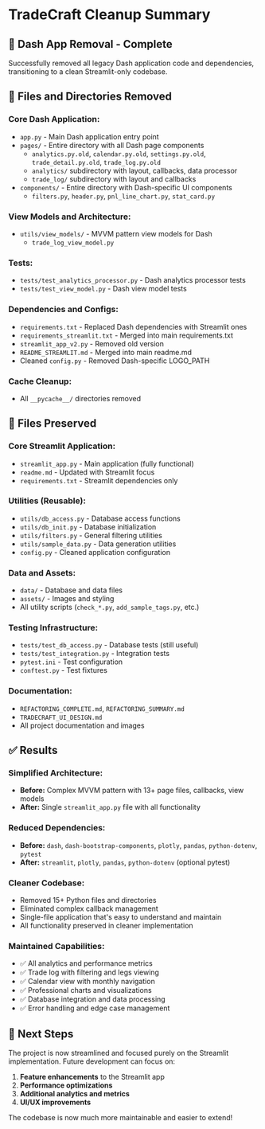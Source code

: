 # TradeCraft Cleanup Summary

## 🧹 Dash App Removal - Complete

Successfully removed all legacy Dash application code and dependencies, transitioning to a clean Streamlit-only codebase.

## 📁 Files and Directories Removed

### **Core Dash Application:**
- `app.py` - Main Dash application entry point
- `pages/` - Entire directory with all Dash page components
  - `analytics.py.old`, `calendar.py.old`, `settings.py.old`, `trade_detail.py.old`, `trade_log.py.old`
  - `analytics/` subdirectory with layout, callbacks, data processor
  - `trade_log/` subdirectory with layout and callbacks
- `components/` - Entire directory with Dash-specific UI components
  - `filters.py`, `header.py`, `pnl_line_chart.py`, `stat_card.py`

### **View Models and Architecture:**
- `utils/view_models/` - MVVM pattern view models for Dash
  - `trade_log_view_model.py`

### **Tests:**
- `tests/test_analytics_processor.py` - Dash analytics processor tests
- `tests/test_view_model.py` - Dash view model tests

### **Dependencies and Configs:**
- `requirements.txt` - Replaced Dash dependencies with Streamlit ones
- `requirements_streamlit.txt` - Merged into main requirements.txt
- `streamlit_app_v2.py` - Removed old version
- `README_STREAMLIT.md` - Merged into main readme.md
- Cleaned `config.py` - Removed Dash-specific LOGO_PATH

### **Cache Cleanup:**
- All `__pycache__/` directories removed

## 📁 Files Preserved

### **Core Streamlit Application:**
- `streamlit_app.py` - Main application (fully functional)
- `readme.md` - Updated with Streamlit focus
- `requirements.txt` - Streamlit dependencies only

### **Utilities (Reusable):**
- `utils/db_access.py` - Database access functions
- `utils/db_init.py` - Database initialization
- `utils/filters.py` - General filtering utilities
- `utils/sample_data.py` - Data generation utilities
- `config.py` - Cleaned application configuration

### **Data and Assets:**
- `data/` - Database and data files
- `assets/` - Images and styling
- All utility scripts (`check_*.py`, `add_sample_tags.py`, etc.)

### **Testing Infrastructure:**
- `tests/test_db_access.py` - Database tests (still useful)
- `tests/test_integration.py` - Integration tests
- `pytest.ini` - Test configuration
- `conftest.py` - Test fixtures

### **Documentation:**
- `REFACTORING_COMPLETE.md`, `REFACTORING_SUMMARY.md`
- `TRADECRAFT_UI_DESIGN.md`
- All project documentation and images

## ✅ Results

### **Simplified Architecture:**
- **Before:** Complex MVVM pattern with 13+ page files, callbacks, view models
- **After:** Single `streamlit_app.py` file with all functionality

### **Reduced Dependencies:**
- **Before:** `dash`, `dash-bootstrap-components`, `plotly`, `pandas`, `python-dotenv`, `pytest`
- **After:** `streamlit`, `plotly`, `pandas`, `python-dotenv` (optional pytest)

### **Cleaner Codebase:**
- Removed 15+ Python files and directories
- Eliminated complex callback management
- Single-file application that's easy to understand and maintain
- All functionality preserved in cleaner implementation

### **Maintained Capabilities:**
- ✅ All analytics and performance metrics
- ✅ Trade log with filtering and legs viewing  
- ✅ Calendar view with monthly navigation
- ✅ Professional charts and visualizations
- ✅ Database integration and data processing
- ✅ Error handling and edge case management

## 🎯 Next Steps

The project is now streamlined and focused purely on the Streamlit implementation. Future development can focus on:

1. **Feature enhancements** to the Streamlit app
2. **Performance optimizations**
3. **Additional analytics and metrics**
4. **UI/UX improvements**

The codebase is now much more maintainable and easier to extend!
